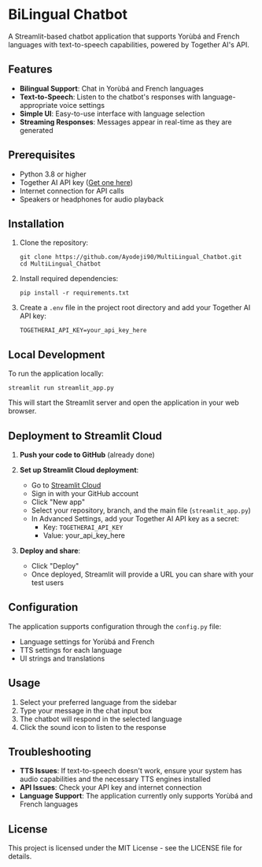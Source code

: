 # BiLingual Chatbot 

A Streamlit-based chatbot application that supports Yorùbá and French languages with text-to-speech capabilities, powered by Together AI's API.

## Features

- **Bilingual Support**: Chat in Yorùbá and French languages
- **Text-to-Speech**: Listen to the chatbot's responses with language-appropriate voice settings
- **Simple UI**: Easy-to-use interface with language selection
- **Streaming Responses**: Messages appear in real-time as they are generated

## Prerequisites

- Python 3.8 or higher
- Together AI API key ([Get one here](https://together.ai))
- Internet connection for API calls
- Speakers or headphones for audio playback

## Installation

1. Clone the repository:
   ```
   git clone https://github.com/Ayodeji90/MultiLingual_Chatbot.git
   cd MultiLingual_Chatbot
   ```

2. Install required dependencies:
   ```
   pip install -r requirements.txt
   ```

3. Create a `.env` file in the project root directory and add your Together AI API key:
   ```
   TOGETHERAI_API_KEY=your_api_key_here
   ```

## Local Development

To run the application locally:

```
streamlit run streamlit_app.py
```

This will start the Streamlit server and open the application in your web browser.

## Deployment to Streamlit Cloud

1. **Push your code to GitHub** (already done)

2. **Set up Streamlit Cloud deployment**:
   - Go to [Streamlit Cloud](https://streamlit.io/cloud)
   - Sign in with your GitHub account
   - Click "New app"
   - Select your repository, branch, and the main file (`streamlit_app.py`)
   - In Advanced Settings, add your Together AI API key as a secret:
     - Key: `TOGETHERAI_API_KEY`
     - Value: your_api_key_here

3. **Deploy and share**:
   - Click "Deploy"
   - Once deployed, Streamlit will provide a URL you can share with your test users

## Configuration

The application supports configuration through the `config.py` file:

- Language settings for Yorùbá and French
- TTS settings for each language
- UI strings and translations

## Usage

1. Select your preferred language from the sidebar
2. Type your message in the chat input box
3. The chatbot will respond in the selected language
4. Click the sound icon to listen to the response

## Troubleshooting

- **TTS Issues**: If text-to-speech doesn't work, ensure your system has audio capabilities and the necessary TTS engines installed
- **API Issues**: Check your API key and internet connection
- **Language Support**: The application currently only supports Yorùbá and French languages

## License

This project is licensed under the MIT License - see the LICENSE file for details.

